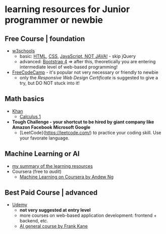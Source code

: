 # learning resources for Junior programmer or newbie

## Free Course | foundation
- [w3schools](https://www.w3schools.com/)
  - basic: [HTML](https://www.w3schools.com/html/), [CSS](https://www.w3schools.com/css/), [JavaScript, NOT JAVA!](https://www.w3schools.com/js/) - skip jQuery
  - advanced: [Bootstrap 4](https://www.w3schools.com/bootstrap4/) => after this, theoretically you are entering intermediate level of web-based programming!
- [FreeCodeCamp](https://www.freecodecamp.org/learn) - it's popular not very necessary or friendly to newbie
  - only the _Responsive Web Design Certificate_ is suggested to give a try, but DO NOT stuck into it!

## Math basics
- [Khan](https://www.khanacademy.org/)
  - [Calculus 1](https://www.khanacademy.org/math/calculus-1)
- __Tough Challenge - your shortcut to be hired by giant company like Amazon Facebook Microsoft Google__
  - [LeetCode}(https://leetcode.com/) to practice your coding skill. Use your favorate language.

## Machine Learning or AI
- [my summary of the learning resources](AI.MD)
- Coursera (free to _audit_)
  - [Machine Learning on Coursera by Andew Ng](https://www.coursera.org/learn/machine-learning)

## Best Paid Course | advanced
- [Udemy](https://www.udemy.com/courses/it-and-software/)
  - __not very suggested at entry level__
  - more courses on web-based application development: frontend + backend, etc.
  - [AI general course by Frank Kane](https://www.udemy.com/course/data-science-and-machine-learning-with-python-hands-on/)
 
